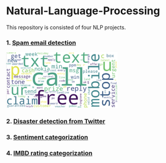 # Natural-Language-Processing

This repository is consisted of four NLP projects.

### 1. [Spam email detection](Spam%20detection.ipynb)

<img src="https://github.com/reejungkim/reejungkim.github.io/blob/master/assets/img/img_WordCloud.png" width="300" height="150">

### 2. [Disaster detection from Twitter](Real%20or%20Not%3F%20NLP%20with%20Disaster%20Tweets.ipynb)
### 3. [Sentiment categorization](Tweet%20Sentiment.ipynb)
### 4. [IMBD rating categorization](IMDB.ipynb)
